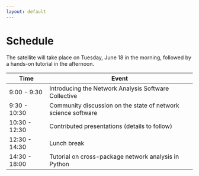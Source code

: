 ```yaml
---
layout: default
---
```


# Schedule

The satellite will take place on Tuesday, June 18 in the morning, followed by a hands-on tutorial in the afternoon.

| Time          | Event                                                         |
| ------------- | ------------------------------------------------------------- |
|  9:00 -  9:30 | Introducing the Network Analysis Software Collective          |
|  9:30 - 10:30 | Community discussion on the state of network science software |
| 10:30 - 12:30 | Contributed presentations (details to follow)                 |
| 12:30 - 14:30 | Lunch break                                                   |
| 14:30 - 18:00 | Tutorial on cross-package network analysis in Python          |
